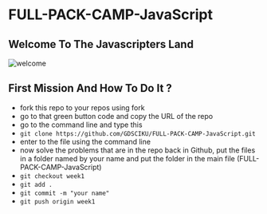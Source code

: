 # FULL-PACK-CAMP-JavaScript
## Welcome To The Javascripters Land 

![welcome](https://media0.giphy.com/media/w9lNTF0PwuF6HAcRN9/giphy.gif?cid=ecf05e47swe48aoogtu6eqizbpa6ug49da0vf4pyy3o1dwnn&rid=giphy.gif&ct=g)

## First Mission And How To Do It ?
- fork this repo to your repos using fork
- go to that green button code and copy the URL of the repo
- go to the command line and type this
- `git clone https://github.com/GDSCIKU/FULL-PACK-CAMP-JavaScript.git`
- enter to the file using the command line
- now solve the problems that are in the repo back in Github, put the files in a folder named by your name and put the folder in the main file (FULL-PACK-CAMP-JavaScript)
- `git checkout week1`
- `git add .`
- `git commit -m "your name"`
- `git push origin week1`
